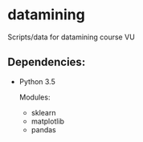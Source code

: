 # datamining
Scripts/data for datamining course VU

Dependencies:
-------------
- Python 3.5

    Modules:
    - sklearn
    - matplotlib
    - pandas
